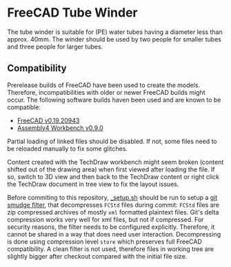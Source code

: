 # FreeCAD Tube Winder
The tube winder is suitable for (PE) water tubes having a diameter less than
approx. 40mm. The winder should be used by two people for smaller tubes and
three people for larger tubes.

## Compatibility
Prerelease builds of FreeCAD have been used to create the models. Therefore,
incompatibilities with older or newer FreeCAD builds might occur. The following
software builds haven been used and are known to be compatible:
 - [FreeCAD v0.19.20943](https://www.freecadweb.org/downloads.php)
 - [Assembly4 Workbench v0.9.0](https://github.com/Zolko-123/FreeCAD_Assembly4)
 
Partial loading of linked files should be disabled. If not, some files need to
be reloaded manually to fix some glitches.
 
Content created with the TechDraw workbench might seem broken (content shifted
out of the drawing area) when first viewed after loading the file. If so, switch
to 3D view and then back to the TechDraw content or right click the TechDraw
document in tree view to fix the layout issues.

Before commiting to this repository, [_setup.sh](_setup.sh) should be run to
setup a [git smudge filter](https://www.git-scm.com/docs/gitattributes#_filter),
that decompresses `FCStd` files during commit: `FCStd` files are zip compressed
archives of mostly `xml` formatted plaintext files. Git's delta compression
works very well for xml files, but not if compressed. For security reasons, the
filter needs to be configured explicitly. Therefore, it cannot be shared in a
way that does need user interaction. Decompressing is done using compression
level `store` which preserves full FreeCAD compatibility. A clean filter is not
used, therefore files in working tree are slightly bigger after checkout
compared with the initial file size.